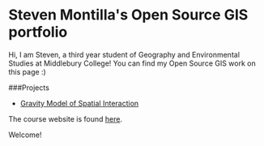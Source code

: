 # Steven Montilla's Open Source GIS portfolio
Hi, I am Steven, a third year student of Geography and Environmental Studies at Middlebury College! 
You can find my Open Source GIS work on this page :)

###Projects
- [Gravity Model of Spatial Interaction](gravity/gravity.md)




The course website is found [here](https://gis4dev.github.io).

Welcome!
